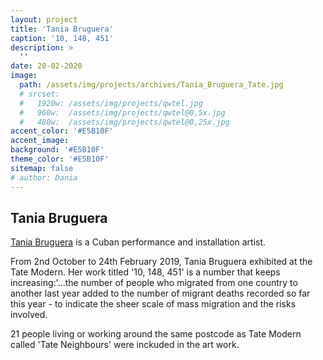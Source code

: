 ```yaml
---
layout: project
title: 'Tania Bruguera'
caption: '10, 148, 451'
description: >
  ''
date: 20-02-2020
image: 
  path: /assets/img/projects/archives/Tania_Bruguera_Tate.jpg
  # srcset: 
  #   1920w: /assets/img/projects/qwtel.jpg
  #   960w:  /assets/img/projects/qwtel@0,5x.jpg
  #   480w:  /assets/img/projects/qwtel@0,25x.jpg
accent_color: '#E5B10F'
accent_image:
background: '#E5B10F'
theme_color: '#E5B10F'
sitemap: false
# author: Dania
---
```

## Tania Bruguera

[Tania Bruguera](https://www.tate.org.uk/whats-on/tate-modern/exhibition/hyundai-commission-tania-bruguera) is a Cuban performance and installation artist.

From 2nd October to 24th February 2019, Tania Bruguera exhibited at the Tate Modern. Her work titled '10, 148, 451' is a number that keeps increasing:'...the number of people who migrated from one country to another last year added to the number of migrant deaths recorded so far this year - to indicate the sheer scale of mass migration and the risks involved.

21 people living or working around the same postcode as Tate Modern called 'Tate Neighbours' were inckuded in the art work.
